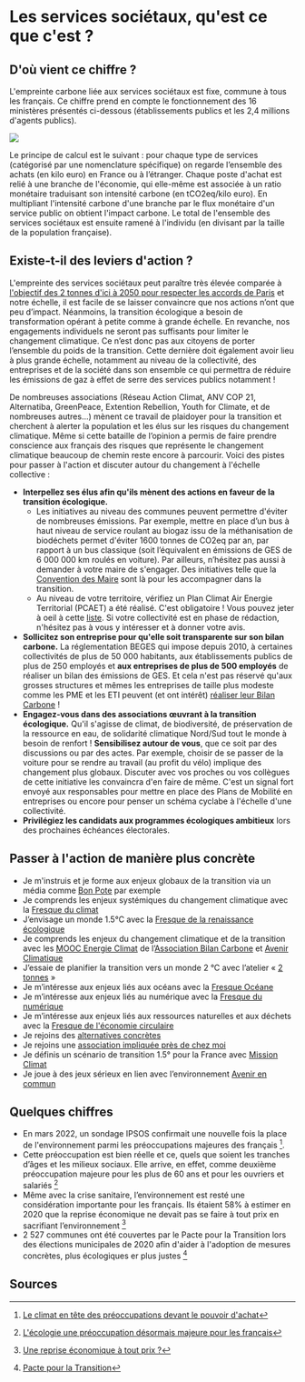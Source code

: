 # **Les services sociétaux, qu'est ce que c'est ?**

## D'où vient ce chiffre ?

L'empreinte carbone liée aux services sociétaux est fixe, commune à tous les français. Ce chiffre prend en compte le fonctionnement des 16 ministères présentés ci-dessous (établissements publics et les 2,4 millions d'agents publics).

![](https://codimd.s3.shivering-isles.com/demo/uploads/55c84c826662ee144f2d26f6c.png)

Le principe de calcul est le suivant : pour chaque type de services (catégorisé par une nomenclature spécifique) on regarde l’ensemble des achats (en kilo euro) en France ou à l’étranger. Chaque poste d'achat est relié à une branche de l'économie, qui elle-même est associée à un ratio monétaire traduisant son intensité carbone (en tCO2eq/kilo euro). En multipliant l'intensité carbone d'une branche par le flux monétaire d'un service public on obtient l'impact carbone. Le total de l'ensemble des services sociétaux est ensuite ramené à l'individu (en divisant par la taille de la population française).

## Existe-t-il des leviers d'action ?

L'empreinte des services sociétaux peut paraître très élevée comparée à [l'objectif des 2 tonnes d'ici à 2050 pour respecter les accords de Paris](https://datagir.ademe.fr/blog/budget-empreinte-carbone-c-est-quoi/) et notre échelle, il est facile de se laisser convaincre que nos actions n’ont que peu d’impact. Néanmoins, la transition écologique a besoin de transformation opérant à petite comme à grande échelle. En revanche, nos engagements individuels ne seront pas suffisants pour limiter le changement climatique. Ce n’est donc pas aux citoyens de porter l’ensemble du poids de la transition. Cette dernière doit également avoir lieu à plus grande échelle, notamment au niveau de la collectivité, des entreprises et de la société dans son ensemble ce qui permettra de réduire les émissions de gaz à effet de serre des services publics notamment !

De nombreuses associations (Réseau Action Climat, ANV COP 21, Alternatiba, GreenPeace, Extention Rebellion, Youth for Climate, et de nombreuses autres…) mènent ce travail de plaidoyer pour la transition et cherchent à alerter la population et les élus sur les risques du changement climatique. Même si cette bataille de l’opinion a permis de faire prendre conscience aux français des risques que représente le changement climatique beaucoup de chemin reste encore à parcourir. Voici des pistes pour passer à l'action et discuter autour du changement à l'échelle collective :

- **Interpellez ses élus afin qu'ils mènent des actions en faveur de la transition écologique.**
  - Les initiatives au niveau des communes peuvent permettre d'éviter de nombreuses émissions. Par exemple, mettre en place d’un bus à haut niveau de service roulant au biogaz issu de la méthanisation de biodéchets permet d'éviter 1600 tonnes de CO2eq par an, par rapport à un bus classique (soit l’équivalent en émissions de GES de 6 000 000 km roulés en voiture). Par ailleurs, n’hésitez pas aussi à demander à votre maire de s'engager. Des initiatives telle que la [Convention des Maire](https://www.conventiondesmaires.eu/fr/) sont là pour les accompagner dans la transition.
  - Au niveau de votre territoire, vérifiez un Plan Climat Air Energie Territorial (PCAET) a été réalisé. C'est obligatoire ! Vous pouvez jeter à oeil à cette [liste](https://www.ecologie.gouv.fr/sites/default/files/PCAET%20non%20lance%CC%81s_mars_2020.pdf). Si votre collectivité est en phase de rédaction, n'hésitez pas à vous y intéresser et à donner votre avis.
- **Sollicitez son entreprise pour qu'elle soit transparente sur son bilan carbone.** La réglementation BEGES qui impose depuis 2010, à certaines collectivités de plus de 50 000 habitants, aux établissements publics de plus de 250 employés et **aux entreprises de plus de 500 employés** de réaliser un bilan des émissions de GES. Et cela n'est pas réservé qu'aux grosses structures et mêmes les entreprises de taille plus modeste comme les PME et les ETI peuvent (et ont intérêt) [réaliser leur Bilan Carbone](https://www.associationbilancarbone.fr/les-solutions/) !
- **Engagez-vous dans des associations œuvrant à la transition écologique.** Qu'il s'agisse de climat, de biodiversité, de préservation de la ressource en eau, de solidarité climatique Nord/Sud tout le monde à besoin de renfort ! **Sensibilisez autour de vous**, que ce soit par des discussions ou par des actes. Par exemple, choisir de se passer de la voiture pour se rendre au travail (au profit du vélo) implique des changement plus globaux. Discuter avec vos proches ou vos collègues de cette initiative les convaincra d'en faire de même. C'est un signal fort envoyé aux responsables pour mettre en place des Plans de Mobilité en entreprises ou encore pour penser un schéma cyclabe à l'échelle d'une collectivité.
- **Privilégiez les candidats aux programmes écologiques ambitieux** lors des prochaines échéances électorales.

## Passer à l'action de manière plus concrète

- Je m'instruis et je forme aux enjeux globaux de la transition via un média comme [Bon Pote](https://bonpote.com/) par exemple
- Je comprends les enjeux systémiques du changement climatique avec la [Fresque du climat](https://fresqueduclimat.org/)
- J’envisage un monde 1.5°C avec la [Fresque de la renaissance écologique](https://www.renaissanceecologique.fr/)
- Je comprends les enjeux du changement climatique et de la transition avec les [MOOC Energie Climat](https://www.youtube.com/user/AvenirClimatique/playlists?view=50&sort=dd&shelf_id=5) de l’[Association Bilan Carbone](https://www.associationbilancarbone.fr/) et [Avenir Climatique](https://avenirclimatique.org/)
- J’essaie de planifier la transition vers un monde 2 °C avec l’atelier « [2 tonnes](https://www.2tonnes.org/) »
- Je m’intéresse aux enjeux liés aux océans avec la [Fresque Océane](https://fresqueoceane.com/)
- Je m’intéresse aux enjeux liés au numérique avec la [Fresque du numérique](https://www.fresquedunumerique.org/)
- Je m’intéresse aux enjeux liés aux ressources naturelles et aux déchets avec la [Fresque de l'économie circulaire](https://www.lafresquedeleconomiecirculaire.com/)
- Je rejoins des [alternatives concrètes](https://alternatiba.eu/une-nouvelle-plateforme-pour-promouvoir-la-transition/)
- Je rejoins une [association impliquée près de chez moi](https://reseauactionclimat.org/association/associations-membres/)
- Je définis un scénario de transition 1.5° pour la France avec [Mission Climat](http://mission-climat.io/)
- Je joue à des jeux sérieux en lien avec l’environnement [Avenir en commun](https://enjeuxcommuns.fr/)

## Quelques chiffres

- En mars 2022, un sondage IPSOS confirmait une nouvelle fois la place de l'environnement parmi les préoccupations majeures des français [^1].
- Cette préoccupation est bien réelle et ce, quels que soient les tranches d’âges et les milieux sociaux. Elle arrive, en effet, comme deuxième préoccupation majeure pour les plus de 60 ans et pour les ouvriers et salariés [^2]
- Même avec la crise sanitaire, l’environnement est resté une considération importante pour les français. Ils étaient 58% à estimer en 2020 que la reprise économique ne devait pas se faire à tout prix en sacrifiant l’environnement [^3]
- 2 527 communes ont été couvertes par le Pacte pour la Transition lors des élections municipales de 2020 afin d'aider à l'adoption de mesures concrètes, plus écologiques er plus justes [^4]

## Sources

[^1]: [Le climat en tête des préoccupations devant le pouvoir d'achat](https://www.ipsos.com/fr-fr/presidentielle-2022/enquete-electorale-vague-7)
[^2]: [L'écologie une préoccupation désormais majeure pour les français](https://www.lemonde.fr/politique/article/2019/09/16/l-ecologie-une-preoccupation-desormais-majeure-pour-les-francais_5510924_823448.html)
[^3]: [Une reprise économique à tout prix ?](https://www.ipsos.com/fr-fr/58-des-francais-estiment-que-la-reprise-economique-ne-doit-pas-se-faire-tout-prix-en-sacrifiant)
[^4]: [Pacte pour la Transition](https://www.pacte-transition.org/#welcome)

